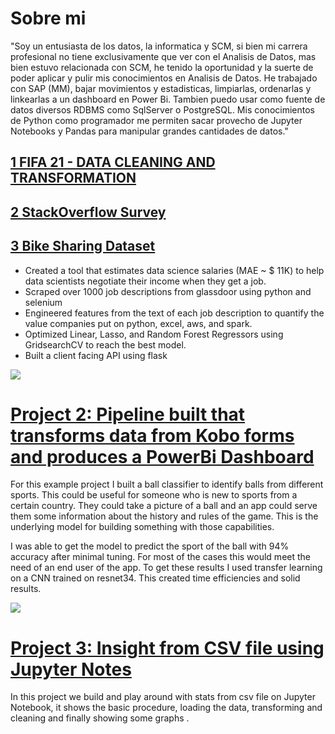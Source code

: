 # Sobre mi  
"Soy un entusiasta de los datos, la informatica y SCM, si bien mi carrera profesional no tiene exclusivamente que ver con el Analisis de Datos, mas bien estuvo relacionada con SCM, he tenido la oportunidad y la suerte de poder aplicar y pulir mis conocimientos en Analisis de Datos. He trabajado con SAP (MM), bajar movimientos y estadisticas, limpiarlas, ordenarlas y linkearlas a un dashboard en Power Bi.
Tambien puedo usar como fuente de datos diversos RDBMS como SqlServer o PostgreSQL. Mis conocimientos de Python como programador me permiten sacar provecho de Jupyter Notebooks y Pandas para manipular grandes cantidades de datos."
## [1 FIFA 21 - DATA CLEANING AND TRANSFORMATION ](https://github.com/blackmonk69/PORTFOLIO-GITHUB-DATA-ANALYTICS/tree/main/FIFA_21) 
## [2 StackOverflow Survey ](https://github.com/blackmonk69/PORTFOLIO-GITHUB-DATA-ANALYTICS/tree/main/Stackoverflow_Survey) 
## [3 Bike Sharing Dataset](https://github.com/blackmonk69/PORTFOLIO-GITHUB-DATA-ANALYTICS/tree/main/Bike_Sharing) 


* Created a tool that estimates data science salaries (MAE ~ $ 11K) to help data scientists negotiate their income when they get a job.
* Scraped over 1000 job descriptions from glassdoor using python and selenium
* Engineered features from the text of each job description to quantify the value companies put on python, excel, aws, and spark. 
* Optimized Linear, Lasso, and Random Forest Regressors using GridsearchCV to reach the best model. 
* Built a client facing API using flask 

![](/images/positions_by_state.png)


# [Project 2: Pipeline built that transforms data from Kobo forms and produces a PowerBi Dashboard](https://github.com/PlayingNumbers/ball_image_classifier) 
For this example project I built a ball classifier to identify balls from different sports. This could be useful for someone who is new to sports from a certain country. They could take a picture of a ball and an app could serve them some information about the history and rules of the game. This is the underlying model for building something with those capabilities. 

I was able to get the model to predict the sport of the ball with 94% accuracy after minimal tuning. For most of the cases this would meet the need of an end user of the app. To get these results I used transfer learning on a CNN trained on resnet34. This created time efficiencies and solid results. 

![](/images/matrix_results.png)

# [Project 3: Insight from CSV file using Jupyter Notes](https://github.com/PlayingNumbers/ball_image_classifier) 
In this project we build and play around with stats from csv file on Jupyter Notebook, it shows the basic procedure, loading the data, transforming and cleaning and finally showing some graphs . 

